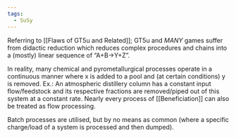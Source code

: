```yaml
---
tags:
  - SuSy
---
```

Referring to [[Flaws of GT5u and Related]]; GT5u and *MANY* games suffer from didactic reduction which reduces complex procedures and chains into a (mostly) linear sequence of “A+B->Y+Z”.

In reality, many chemical and pyrometallurgical processes operate in a continuous manner where x is added to a pool and (at certain conditions) y is removed. 
Ex.: An atmospheric distillery column has a constant input flow/feedstock and its respective fractions are removed/piped out of this system at a constant rate.
Nearly every process of [[Beneficiation]] can also be treated as flow processing. 

Batch processes are utilised, but by no means as common (where a specific charge/load of a system is processed and then dumped).

